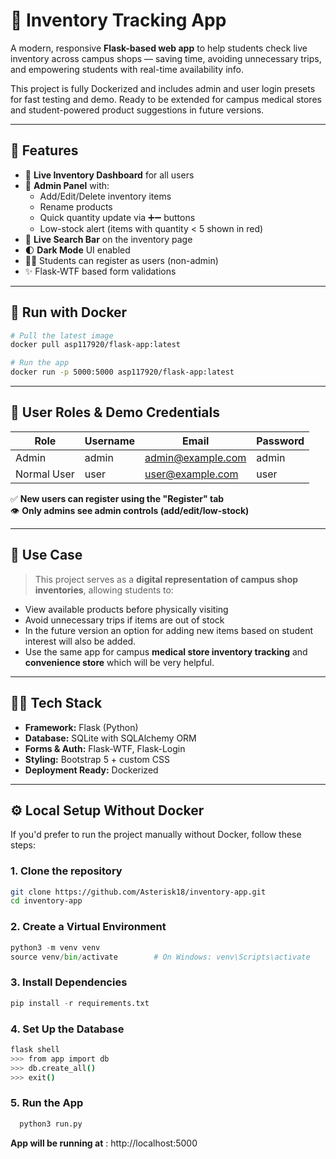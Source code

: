 # 🛒 Inventory Tracking App

A modern, responsive **Flask-based web app** to help students check live inventory across campus shops — saving time, avoiding unnecessary trips, and empowering students with real-time availability info.

This project is fully Dockerized and includes admin and user login presets for fast testing and demo. Ready to be extended for campus medical stores and student-powered product suggestions in future versions.

---

## 🚀 Features

- 🧾 **Live Inventory Dashboard** for all users
- 🔐 **Admin Panel** with:
  - Add/Edit/Delete inventory items
  - Rename products
  - Quick quantity update via ➕➖ buttons
  - Low-stock alert (items with quantity < 5 shown in red)
- 🔎 **Live Search Bar** on the inventory page
- 🌓 **Dark Mode** UI enabled
- 🧑‍🎓 Students can register as users (non-admin)
- ✨ Flask-WTF based form validations

---

## 🐳 Run with Docker

```bash
# Pull the latest image
docker pull asp117920/flask-app:latest

# Run the app
docker run -p 5000:5000 asp117920/flask-app:latest
```

---

## 👥 User Roles & Demo Credentials

| Role         | Username | Email              | Password |
|--------------|----------|--------------------|----------|
| Admin        | admin    | admin@example.com  | admin    |
| Normal User  | user     | user@example.com   | user     |

✅ **New users can register using the "Register" tab**  
👁️ **Only admins see admin controls (add/edit/low-stock)**

---

## 🎯 Use Case

> This project serves as a **digital representation of campus shop inventories**, allowing students to:

- View available products before physically visiting
- Avoid unnecessary trips if items are out of stock
- In the future version an option for adding new items based on student interest will also be added.
- Use the same app for campus **medical store inventory tracking** and **convenience store** which will be very helpful.

---

## 🧑‍💻 Tech Stack

- **Framework:** Flask (Python)
- **Database:** SQLite with SQLAlchemy ORM
- **Forms & Auth:** Flask-WTF, Flask-Login
- **Styling:** Bootstrap 5 + custom CSS
- **Deployment Ready:** Dockerized

---

## ⚙️ Local Setup Without Docker

If you'd prefer to run the project manually without Docker, follow these steps:
### 1. Clone the repository
```bash
git clone https://github.com/Asterisk18/inventory-app.git
cd inventory-app
```

### 2. Create a Virtual Environment
```python
python3 -m venv venv
source venv/bin/activate        # On Windows: venv\Scripts\activate
```

### 3. Install Dependencies
```python
pip install -r requirements.txt
```

### 4. Set Up the Database
```bash
flask shell
>>> from app import db
>>> db.create_all()
>>> exit()
```

### 5. Run the App
```python
  python3 run.py
```

**App will be running at** : http://localhost:5000
